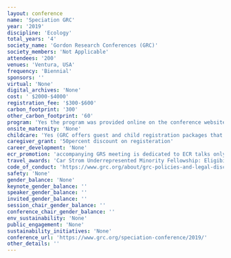 ```yaml
---
layout: conference 
name: 'Speciation GRC'
year: '2019'
discipline: 'Ecology'
total_years: '4'
society_name: 'Gordon Research Conferences (GRC)'
society_members: 'Not Applicable'
attendees: '200'
venues: 'Ventura, USA'
frequency: 'Biennial'
sponsors: ''
virtual: 'None'
digital_archives: 'None'
cost: ' $2000-$4000'
registration_fee: '$300-$600'
carbon_footprint: '300'
other_carbon_footprint: '60'
program: 'Yes the program was provided online on the conference website.'
onsite_maternity: 'None'
childcare: 'Yes (GRC offers guest and child registration packages that allow guests to share your accommodations and join you at meals. Children under 4-years-old are free of charge and children ages 4-12 receive a 50percent discount. Additional information is available in the childcare and guest guide for this GRC venue. You may register guests when you complete your conference registration by indicating who will be joining you (all registered guests receive badges for access to meals). Please note that guests of any age are not able to attend science or poster sessions. Unfortunately, childcare recommendations are not available for this venue. We suggest you conduct online searches or speak with other people attending the conference to identify services that might be available during your conference.)'
caregiver_grant: '50percent discount on registeration'
career_development: 'None'
ecr_promotion: 'accompanying GRS meeting is dedicated to ECR talks only.'
travel_awards: 'Car Strom Underrepresented Minority Fellowship: Eligibility: must be:     Graduate student, postdoc, faculty or research scientist     Hispanic or Latino, American Indian or Alaska Native, Black or African American, Native Hawaiian or Other Pacific Islander     U.S. Citizen or permanent resident with a Green Card     Currently working at a U.S. institution     Is attending a GRC for the first time'
code_of_conduct: 'https://www.grc.org/about/grc-policies-and-legal-disclaimers/'
safety: 'None'
gender_balance: 'None'
keynote_gender_balance: ''
speaker_gender_balance: ''
invited_gender_balance: ''
session_chair_gender_balance: ''
conference_chair_gender_balance: ''
env_sustainability: 'None'
public_engagement: 'None'
sustainability_initiatives: 'None'
conference_url: 'https://www.grc.org/speciation-conference/2019/'
other_details: ''
---
```

